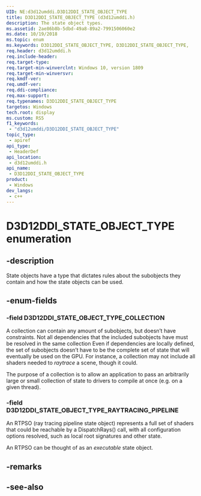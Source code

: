 ```yaml
---
UID: NE:d3d12umddi.D3D12DDI_STATE_OBJECT_TYPE
title: D3D12DDI_STATE_OBJECT_TYPE (d3d12umddi.h)
description: The state object types.
ms.assetid: 2ae86b8b-5dbd-49a8-89a2-7991506060e2
ms.date: 10/19/2018
ms.topic: enum
ms.keywords: D3D12DDI_STATE_OBJECT_TYPE, D3D12DDI_STATE_OBJECT_TYPE,
req.header: d3d12umddi.h
req.include-header: 
req.target-type: 
req.target-min-winverclnt: Windows 10, version 1809
req.target-min-winversvr: 
req.kmdf-ver: 
req.umdf-ver: 
req.ddi-compliance: 
req.max-support: 
req.typenames: D3D12DDI_STATE_OBJECT_TYPE
targetos: Windows
tech.root: display
ms.custom: RS5
f1_keywords:
 - "d3d12umddi/D3D12DDI_STATE_OBJECT_TYPE"
topic_type:
 - apiref
api_type:
 - HeaderDef
api_location:
 - d3d12umddi.h
api_name:
 - D3D12DDI_STATE_OBJECT_TYPE
product:
 - Windows
dev_langs:
 - c++
---
```


# D3D12DDI_STATE_OBJECT_TYPE enumeration

## -description

State objects have a type that dictates rules about the subobjects they contain and how the state objects can be used.

## -enum-fields

### -field D3D12DDI_STATE_OBJECT_TYPE_COLLECTION

A collection can contain any amount of subobjects, but doesn’t have constraints. Not all dependencies that the included subobjects have must be resolved in the same collection  Even if dependencies are locally defined, the set of subobjects doesn’t have to be the complete set of state that will eventually be used on the GPU. For instance, a collection may not include all shaders needed to *raytrace* a scene, though it could.

The purpose of a collection is to allow an application to pass an arbitrarily large or small collection of state to drivers to compile at once (e.g. on a given thread).

### -field D3D12DDI_STATE_OBJECT_TYPE_RAYTRACING_PIPELINE

An RTPSO (ray tracing pipeline state object) represents a full set of shaders that could be reachable by a DispatchRays() call, with all configuration options resolved, such as local root signatures and other state.  

An RTPSO can be thought of as an *executable* state object.

## -remarks

## -see-also

